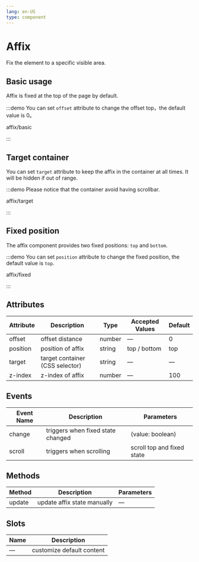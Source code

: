 ```yaml
---
lang: en-US
type: component
---
```


# Affix

Fix the element to a specific visible area.

## Basic usage

Affix is fixed at the top of the page by default.

:::demo You can set `offset` attribute to change the offset top，the default value is 0。

affix/basic

:::

## Target container

You can set `target` attribute to keep the affix in the container at all times. It will be hidden if out of range.

:::demo Please notice that the container avoid having scrollbar.

affix/target

:::

## Fixed position

The affix component provides two fixed positions: `top` and `bottom`.

:::demo You can set `position` attribute to change the fixed position, the default value is `top`.

affix/fixed

:::

## Attributes

| Attribute | Description                     | Type   | Accepted Values | Default |
| --------- | ------------------------------- | ------ | --------------- | ------- |
| offset    | offset distance                 | number | —               | 0       |
| position  | position of affix               | string | top / bottom    | top     |
| target    | target container (CSS selector) | string | —               | —       |
| z-index   | z-index of affix                | number | —               | 100     |

## Events

| Event Name | Description                       | Parameters                 |
| ---------- | --------------------------------- | -------------------------- |
| change     | triggers when fixed state changed | (value: boolean)           |
| scroll     | triggers when scrolling           | scroll top and fixed state |

## Methods

| Method | Description                 | Parameters |
| ------ | --------------------------- | ---------- |
| update | update affix state manually | —          |

## Slots

| Name | Description               |
| ---- | ------------------------- |
| —    | customize default content |

<style lang="scss">
.example-showcase {
  .affix-container {
    text-align: center;
    height: 400px;
    border-radius: 4px;
    background: var(--el-color-primary-light-9);
  }
}
</style>
